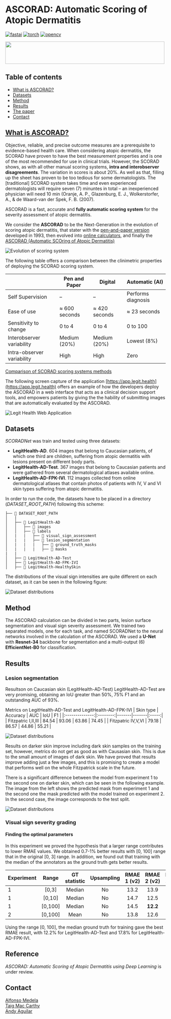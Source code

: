 # ASCORAD: Automatic Scoring of Atopic Dermatitis
[![fastai](https://img.shields.io/badge/fastai-1.0.61-blue?style=plastic)](https://www.fast.ai/)
[![torch](https://img.shields.io/badge/torch-1.6.0-orange?style=plastic)](https://pytorch.org/)
[![opencv](https://img.shields.io/badge/opencv--python-4.4.0.44-brightgreen?style=plastic)](https://opencv.org/)

[<img src="figures/Legit_Health_logo.png" width="500" height="70" />](https://legit.health/)

## Table of contents
- [What is ASCORAD?](#what-is-ascorad)
- [Datasets](#datasets)
- [Method](#method)
- [Results](#results)
- [The paper](#reference)
- [Contact](#contact)


## [What is ASCORAD?](https://legit.health/)

Objective, reliable, and precise outcome measures are a prerequisite to evidence-based health care. When considering atopic dermatitis, the SCORAD have proven to have the best measurement properties and is one of the most recommended for use in clinical trials. However, the SCORAD shows, as with all other manual scoring systems, **intra and interobserver disagreements**. The variation in scores is about 20%. As well as that, filling up the sheet has proven to be too tedious for some dermatologists. The [traditional] SCORAD system takes time and even experienced dermatologists will require seven (7) minuntes in total – an inexperienced physician will need 10 min (Oranje, A. P., Glazenburg, E. J., Wolkerstorfer, A., & de Waard-van der Spek, F. B. (2007).

ASCORAD is a fast, accurate and **fully automatic scoring system** for the severity assessment of atopic dermatitis.

We consider the **ASCORAD** to be the Next-Generation in the evolution of scoring atopic dermatitis, that stater with the [pen-and-paper version](https://legit.health/ascorad-atopic-dermatitis-automatic-scoring-system/#ib-toc-anchor-2) developed in 1993, then evolved into [online calculators](https://legit.health/ascorad-atopic-dermatitis-automatic-scoring-system/#ib-toc-anchor-3), and finally the [ASCORAD (Automatic SCOring of Atopic Dermatitis)](https://legit.health/ascorad-atopic-dermatitis-automatic-scoring-system/)

![Evolution of scoring system](https://legit.health/wp-content/uploads/2021/07/ASCORAD-evoluton-of-scoring-systems.jpg)

The following table offers a comparison between the clinimetric properties of deploying the SCORAD scoring system.

||Pen and Paper|Digital|Automatic (AI)|
|--- |--- |--- |--- |
|Self Supervision|–|–|Performs diagnosis|
|Ease of use|≈ 600 seconds|≈ 420 seconds|≈ 23 seconds|
|Sensitivity to change|0 to 4|0 to 4|0 to 100|
|Interobserver variability|Medium (20%)|Medium (20%)|Lowest (8%)|
|Intra-observer variability|High|High|Zero|
[Comparison of SCORAD scoring systems methods](https://legit.health/ascorad-atopic-dermatitis-automatic-scoring-system/#ib-toc-anchor-7)

The following screen capture of the application [https://app.legit.health](https://app.legit.health) offers an example of how the developers deploy the ASCORAD in a web interface that acts as a clinical decision support tools, and empowers patients by giving the the hability of submitting images that are automatically evaluated by the ASCORAD.

![Legit Health Web Application](figures/Figure_3.png)

## Datasets

*SCORADNet* was train and tested using three datasets:

- **LegitHealth-AD**. 604 images that belong to Caucasian patients, of which one third are children, suffering from atopic
dermatitis with lesions present on different body parts.
- **LegitHealth-AD-Test**. 367 images that belong to Caucasian patients and were gathered from several dermatological atlases available online. 
- **LegitHealth-AD-FPK-IVI**. 112 images collected from online dermatological atlases that contain photos of patients with IV, V and VI skin types suffering from atopic dermatitis.


In order to run the code, the datasets have to be placed in a directory (*DATASET_ROOT_PATH*) following this scheme:

```
├── 📁 DATASET_ROOT_PATH
│   |
│   ├── 📁 LegitHealth-AD
│   │   ├── 📁 images
│   │   ├── 📁 labels
│   |   |   ├── 📁 visual_sign_assessment
│   |   |   ├── 📁 lesion_segmentation
│   |   |   |   ├── 📁 ground_truth_masks
│   |   |   |   ├── 📁 masks
|   |
│   ├── 📁 LegitHealth-AD-Test
│   ├── 📁 LegitHealth-AD-FPK-IVI
│   ├── 📁 LegitHealth-HealthySkin
```

The distributions of the visual sign intensities are quite different on each dataset, as it can be seen in the following figure:

![Dataset distributions](figures/Figure_1.png)


## Method
The ASCORAD calculation can be divided in two parts, lesion surface segmentation and visual sign severity assessment. We trained two separated models, one for each task, and named SCORADNet to the neural networks involved in the calculation of the ASCORAD. We used a **U-Net** with **Resnet-34** backbone for segmentation and a multi-output (6) **EfficientNet-B0** for classification.

## Results
### Lesion segmentation

Resultson on Caucasian skin (LegitHealth-AD-Test) LegitHealth-AD-Test are very promising, obtaining an IoU greater than 50%, 75% F1 and an outstanding AUC of 93%.

Metrics on LegitHealth-AD-Test and LegitHealth-AD-FPK-IVI
|  Skin type      | Accuracy | AUC   | IoU   |   F1  |
|:--------------:|:--------:|-------|-------|:-----:|
| Fitzpatric I,II,III |   84.54  | 93.06 | 63.86 | 74.45 |
| Fitzpatric IV,V,VI |   79.18  | 86.57 | 44.86 | 55.21 |

![Dataset distributions](figures/Figure_4.png)


Results on darker skin improve including dark skin samples on the training set, however, metrics do not get as good as with Causasian skin. This is due to the small amount of images of dark skin. We have proved that results improve adding just a few images, and this is promising to create a model that performs well on the whole Fitzpatrick scale in the future.


There is a significant difference between the model from experiment 1 to the second one on darker skin, which can be seen in the following example. The image from the left shows the predicted mask from experiment 1 and the second one the mask predicted with the model trained on experiment 2. In the second case, the image corresponds to the test split.

![Dataset distributions](figures/Figure_5.png)

### Visual sign severity grading
#### Finding the optimal parameters
In this experiment we proved the hypothesis that a larger range contributes to lower RMAE values. We obtained 0.7-1% better results with [0, 100] range that in the original [0, 3] range. In addition, we found out that training with the median of the annotators as the ground truth gets better results.

| Experiment |  Range  | GT statistic | Upsampling | RMAE 1 (v2) | RMAE 2 (v2) | RMAE 1 (v3) | RMAE 2 (v3) |
|------------|:-------:|:------------:|:----------:|:-----------:|:-----------:|:-----------:|:-----------:|
| 1          |  [0,3]  |    Median    |     No     |     13.2    |     13.9    |     19.6    |     18.5    |
| 1          |  [0,10] |    Median    |     No     |     14.7    |     12.5    |     21.1    |     18.0    |
| 1          | [0,100] |    Median    |     No     |     14.5    |     **12.2**    |     21.0    |     **17.8**    |
| 2          | [0,100] |     Mean     |     No     |     13.8    |     12.6    |     21.1    |     17.8    |


Using the range [0, 100], the median ground truth for training gave the best RMAE result, with 12.2% for LegitHealth-AD-Test and 17.8% for LegitHealth-AD-FPK-IVI.


## Reference
*ASCORAD: Automatic Scoring of Atopic Dermatitis using Deep Learning* is under review.

## Contact
[Alfonso Medela](https://www.linkedin.com/in/alfonsomedela/) \
[Taig Mac Carthy](https://www.linkedin.com/in/taigmaccarthy/) \
[Andy Aguilar](https://www.linkedin.com/in/andy-aguilar/) 

